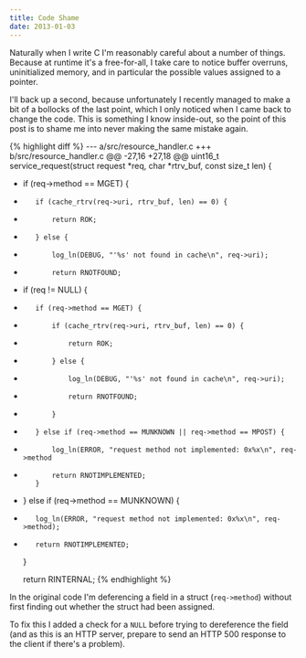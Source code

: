 ```yaml
---
title: Code Shame
date: 2013-01-03
---
```


Naturally when I write C I'm reasonably careful about a number of things.
Because at runtime it's a free-for-all, I take care to notice buffer
overruns, uninitialized memory, and in particular the possible values
assigned to a pointer.

I'll back up a second, because unfortunately I recently managed to make
a bit of a bollocks of the last point, which I only noticed
when I came back to change the code. This is something I know inside-out,
so the point of this post is to shame me into never making the same mistake
again.

{% highlight diff %}
--- a/src/resource_handler.c
+++ b/src/resource_handler.c
@@ -27,16 +27,18 @@ uint16_t
service_request(struct request *req, char *rtrv_buf, const size_t len)
{
 
-    if (req->method == MGET) {
-        if (cache_rtrv(req->uri, rtrv_buf, len) == 0) {
-            return ROK;
-        } else {
-            log_ln(DEBUG, "'%s' not found in cache\n", req->uri);
-            return RNOTFOUND;
+    if (req != NULL) {
+        if (req->method == MGET) {
+            if (cache_rtrv(req->uri, rtrv_buf, len) == 0) {
+                return ROK;
+            } else {
+                log_ln(DEBUG, "'%s' not found in cache\n", req->uri);
+                return RNOTFOUND;
+            }
+        } else if (req->method == MUNKNOWN || req->method == MPOST) {
+            log_ln(ERROR, "request method not implemented: 0x%x\n", req->method
+            return RNOTIMPLEMENTED;
         }
-    } else if (req->method == MUNKNOWN) {
-        log_ln(ERROR, "request method not implemented: 0x%x\n", req->method);
-        return RNOTIMPLEMENTED;
     }
 
     return RINTERNAL;
{% endhighlight %}

In the original code I'm deferencing a field in a struct (`req->method`)
without first finding out whether the struct had been assigned.

To fix this I added a check for a `NULL` before trying to dereference
the field (and as this is an HTTP server, prepare to send an HTTP 500
response to the client if there's a problem).
